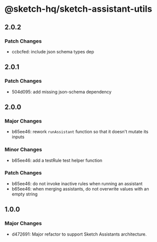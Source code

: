 # @sketch-hq/sketch-assistant-utils

## 2.0.2

### Patch Changes

- ccbcfed: include json schema types dep

## 2.0.1

### Patch Changes

- 504d095: add missing json-schema dependency

## 2.0.0

### Major Changes

- b65ee46: rework `runAssistant` function so that it doesn't mutate its inputs

### Minor Changes

- b65ee46: add a testRule test helper function

### Patch Changes

- b65ee46: do not invoke inactive rules when running an assistant
- b65ee46: when merging assistants, do not overwrite values with an empty string

## 1.0.0

### Major Changes

- d472691: Major refactor to support Sketch Assistants architecture.
